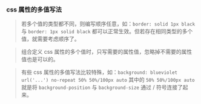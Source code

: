 ### css 属性的多值写法
> 若多个值的类型都不同，则编写顺序任意，如：`border: solid 1px black` 与 `border: 1px solid black` 都可以正常生效。但若存在相同类型的多个值，就需要考虑顺序了。

> 组合定义 css 属性的多个值时，只写需要的属性值，忽略掉不需要的属性值也是可以的。

> 有些 css 属性的多值写法比较特殊，如：`background: blueviolet url('...') no-repeat 50% 50%/100px auto`
> 其中的 `50% 50%/100px auto` 就是将 `background-position` 与 `background-size` 通过 / 符号连接了起来。